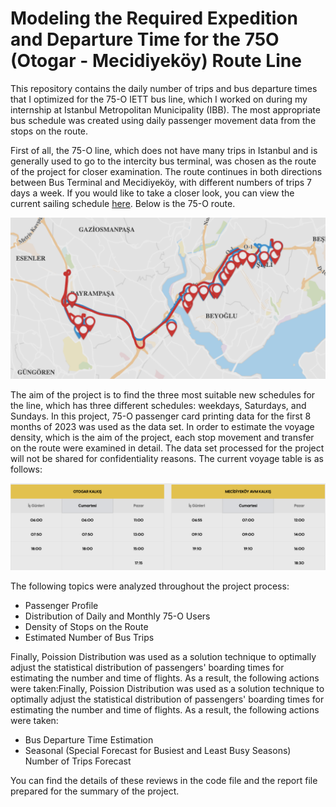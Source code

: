 # Modeling the Required Expedition and Departure Time for the 75O (Otogar - Mecidiyeköy) Route Line

This repository contains the daily number of trips and bus departure times that I optimized for the 75-O IETT bus line, which I worked on during my internship at Istanbul Metropolitan Municipality (IBB). The most appropriate bus schedule was created using daily passenger movement data from the stops on the route.

First of all, the 75-O line, which does not have many trips in Istanbul and is generally used to go to the intercity bus terminal, was chosen as the route of the project for closer examination. The route continues in both directions between Bus Terminal and Mecidiyeköy, with different numbers of trips 7 days a week. If you would like to take a closer look, you can view the current sailing schedule [here](https://iett.istanbul/RouteDetail?hkod=75O&routename=OTOGAR%20-%20MEC%C4%B0D%C4%B0YEK%C3%96Y). Below is the 75-O route.

![75-O Route](images/75-O_route.png)

The aim of the project is to find the three most suitable new schedules for the line, which has three different schedules: weekdays, Saturdays, and Sundays. In this project, 75-O passenger card printing data for the first 8 months of 2023 was used as the data set. In order to estimate the voyage density, which is the aim of the project, each stop movement and transfer on the route were examined in detail. The data set processed for the project will not be shared for confidentiality reasons. The current voyage table is as follows:

![75-O Schedule](images/75-O_schedule.png)

The following topics were analyzed throughout the project process:

- Passenger Profile
- Distribution of Daily and Monthly 75-O Users
- Density of Stops on the Route
- Estimated Number of Bus Trips

Finally, Poission Distribution was used as a solution technique to optimally adjust the statistical distribution of passengers' boarding times for estimating the number and time of flights. As a result, the following actions were taken:Finally, Poission Distribution was used as a solution technique to optimally adjust the statistical distribution of passengers' boarding times for estimating the number and time of flights. As a result, the following actions were taken:

- Bus Departure Time Estimation
- Seasonal (Special Forecast for Busiest and Least Busy Seasons) Number of Trips Forecast

You can find the details of these reviews in the code file and the report file prepared for the summary of the project. 
